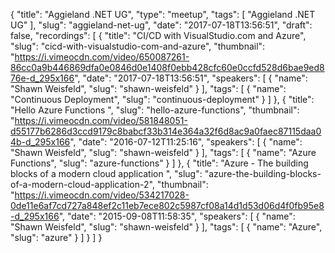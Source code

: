 {
  "title": "Aggieland .NET UG",
  "type": "meetup",
  "tags": [
    "Aggieland .NET UG"
  ],
  "slug": "aggieland-net-ug",
  "date": "2017-07-18T13:56:51",
  "draft": false,
  "recordings": [
    {
      "title": "CI/CD with VisualStudio.com and Azure",
      "slug": "cicd-with-visualstudio-com-and-azure",
      "thumbnail": "https://i.vimeocdn.com/video/650087261-86cc0a9b446869dfa0e0846d0e1408f0ebb428cfc60e0ccfd528d6bae9ed876e-d_295x166",
      "date": "2017-07-18T13:56:51",
      "speakers": [
        {
          "name": "Shawn Weisfeld",
          "slug": "shawn-weisfeld"
        }
      ],
      "tags": [
        {
          "name": "Continuous Deployment",
          "slug": "continuous-deployment"
        }
      ]
    },
    {
      "title": "Hello Azure Functions ",
      "slug": "hello-azure-functions",
      "thumbnail": "https://i.vimeocdn.com/video/581848051-d55177b6286d3ccd9179c8babcf33b314e364a32f6d8ac9a0faec87115daa04b-d_295x166",
      "date": "2016-07-12T11:25:16",
      "speakers": [
        {
          "name": "Shawn Weisfeld",
          "slug": "shawn-weisfeld"
        }
      ],
      "tags": [
        {
          "name": "Azure Functions",
          "slug": "azure-functions"
        }
      ]
    },
    {
      "title": "Azure - The building blocks of a modern cloud application ",
      "slug": "azure-the-building-blocks-of-a-modern-cloud-application-2",
      "thumbnail": "https://i.vimeocdn.com/video/534217028-0de11e6af7cd727a848ef2c11eb7ece802c5987cf08a14d1d53d06d4f0fb95e8-d_295x166",
      "date": "2015-09-08T11:58:35",
      "speakers": [
        {
          "name": "Shawn Weisfeld",
          "slug": "shawn-weisfeld"
        }
      ],
      "tags": [
        {
          "name": "Azure",
          "slug": "azure"
        }
      ]
    }
  ]
}